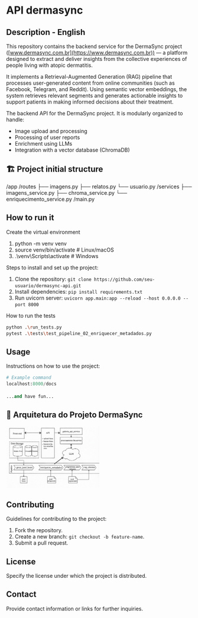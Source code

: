 # API dermasync

## Description - English

This repository contains the backend service for the DermaSync project ([www.dermasync.com.br](https://www.dermasync.com.br)) — a platform designed to extract and deliver insights from the collective experiences of people living with atopic dermatitis.

It implements a Retrieval-Augmented Generation (RAG) pipeline that processes user-generated content from online communities (such as Facebook, Telegram, and Reddit). Using semantic vector embeddings, the system retrieves relevant segments and generates actionable insights to support patients in making informed decisions about their treatment.

The backend API for the DermaSync project. It is modularly organized to handle:
- Image upload and processing
- Processing of user reports
- Enrichment using LLMs
- Integration with a vector database (ChromaDB)

## 🏗️ Project initial structure

/app
/routes
├── imagens.py
├── relatos.py
└── usuario.py
/services
├── imagens_service.py
├── chroma_service.py
└── enriquecimento_service.py
/main.py


## How to run it

Create the virtual environment

1. python -m venv venv
2. source venv/bin/activate  # Linux/macOS
3. .\venv\Scripts\activate   # Windows

Steps to install and set up the project:
1. Clone the repository: `git clone https://github.com/seu-usuario/dermasync-api.git`
2. Install dependencies: `pip install requirements.txt`
3. Run uvicorn server: `uvicorn app.main:app --reload --host 0.0.0.0 --port 8000`

How to run the tests
```bash
python .\run_tests.py
pytest .\tests\test_pipeline_02_enriquecer_metadados.py
```


## Usage
Instructions on how to use the project:
```python
# Example command
localhost:8000/docs

...and have fun...
```
## 🧠 Arquitetura do Projeto DermaSync

<img src="docs/arquitetura-dermasync.png" alt="Arquitetura DermaSync" width="50%" />

## Contributing
Guidelines for contributing to the project:
1. Fork the repository.
2. Create a new branch: `git checkout -b feature-name`.
3. Submit a pull request.

## License
Specify the license under which the project is distributed.

## Contact
Provide contact information or links for further inquiries.